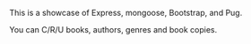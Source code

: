 This is a showcase of Express, mongoose, Bootstrap, and Pug.

You can C/R/U books, authors, genres and book copies.
